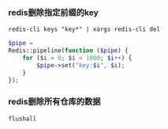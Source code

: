 ### redis删除指定前缀的key

```shell
redis-cli keys "key*" | xargs redis-cli del
```

```php
$pipe = 
Redis::pipeline(function ($pipe) {
    for ($i = 0; $i < 1000; $i++) {
        $pipe->set("key:$i", $i);
    }
});
```

### redis删除所有仓库的数据

```
flushall
```


